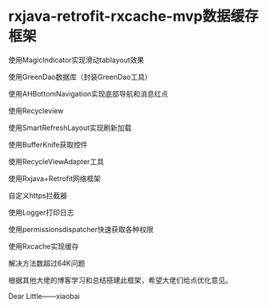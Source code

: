 # rxjava-retrofit-rxcache-mvp数据缓存框架


使用MagicIndicator实现滑动tablayout效果

使用GreenDao数据库（封装GreenDao工具）

使用AHBottomNavigation实现底部导航和消息红点

使用Recycleview

使用SmartRefreshLayout实现刷新加载

使用BufferKnife获取控件

使用RecycleViewAdapter工具

使用Rxjava+Retrofit网络框架

自定义https拦截器

使用Logger打印日志

使用permissionsdispatcher快速获取各种权限

使用Rxcache实现缓存

解决方法数超过64K问题

根据其他大佬的博客学习和总结搭建此框架，希望大佬们给点优化意见。

Dear   Little——xiaobai
